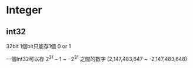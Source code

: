 # Integer 

## int32

32bit
1個bit只能存1個 0 or 1

一個Int32可以存 $2^{31}-1$  ~  $-2^{31}$ 之間的數字
(2,147,483,647 ~ -2,147,483,648)
